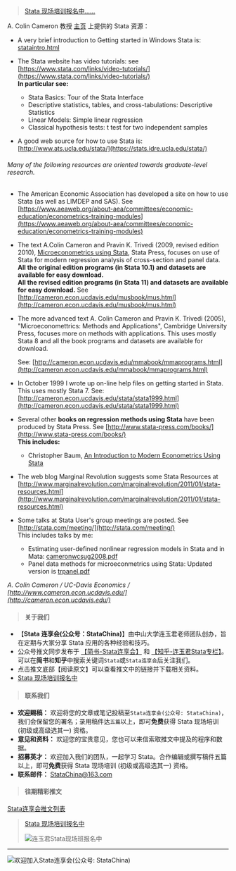 > [Stata 现场培训报名中……](https://www.jianshu.com/p/af6fb0448297)



A. Colin Cameron 教授 [主页](http://cameron.econ.ucdavis.edu/) 上提供的 Stata 资源：

*   A very brief introduction to Getting started in Windows Stata is:    [stataintro.html](http://cameron.econ.ucdavis.edu/stata/stataintro.html)

*   The Stata website has video tutorials: see [https://www.stata.com/links/video-tutorials/](https://www.stata.com/links/video-tutorials/)  
   **In particular see:**  
    - Stata Basics: Tour of the Stata Interface
    - Descriptive statistics, tables, and cross-tabulations: Descriptive Statistics
    - Linear Models: Simple linear regression
    - Classical hypothesis tests: t test for two independent samples

*   A good web source for how to use Stata is:    [http://www.ats.ucla.edu/stata/](https://stats.idre.ucla.edu/stata/) 

###### Many of the following resources are oriented towards graduate-level research.
*   The American Economic Association has developed a site on how to use Stata (as well as LIMDEP and SAS).
    See [https://www.aeaweb.org/about-aea/committees/economic-education/econometrics-training-modules](https://www.aeaweb.org/about-aea/committees/economic-education/econometrics-training-modules)

*   The text A.Colin Cameron and Pravin K. Trivedi (2009, revised edition 2010), [Microeconometrics using Stata](http://cameron.econ.ucdavis.edu/musbook/mus.html), Stata Press,     focuses on use of Stata for modern regression analysis of cross-section and panel data.     
**All the original edition programs (in Stata 10.1) and datasets are available for easy download.**   
**All the revised edition programs (in Stata 11) and datasets are available for easy download.**
    See [http://cameron.econ.ucdavis.edu/musbook/mus.html](http://cameron.econ.ucdavis.edu/musbook/mus.html)

*   The more advanced text A. Colin Cameron and Pravin K. Trivedi (2005), "Microeconomettrics: Methods and Applications", Cambridge University Press, focuses more on methods with applications.
    This uses mostly Stata 8 and all the book programs and datasets are available for download.

    See: [http://cameron.econ.ucdavis.edu/mmabook/mmaprograms.html](http://cameron.econ.ucdavis.edu/mmabook/mmaprograms.html)

*   In October 1999 I wrote up on-line help files on getting started in Stata.
    This uses mostly Stata 7.
    See: [http://cameron.econ.ucdavis.edu/stata/stata1999.html](http://cameron.econ.ucdavis.edu/stata/stata1999.html)

*   Several other **books on regression methods using Stata** have been produced by Stata Press. See [http://www.stata-press.com/books/](http://www.stata-press.com/books/)  
   **This includes:**
    -  Christopher Baum, [An Introduction to Modern Econometrics Using Stata](http://www.stata-press.com/books/modern-econometrics-stata/)

*   The web blog Marginal Revolution suggests some Stata Resources at
    [http://www.marginalrevolution.com/marginalrevolution/2011/01/stata-resources.html](http://www.marginalrevolution.com/marginalrevolution/2011/01/stata-resources.html)

*   Some talks at Stata User's group meetings are posted. See     [http://stata.com/meeting/](http://stata.com/meeting/)   
    This includes talks by me:
    - Estimating user-defined nonlinear regression models in Stata and in Mata: [cameronwcsug2008.pdf](http://cameron.econ.ucdavis.edu/stata/cameronwcsug2008.pdf)
    - Panel data methods for microeconmetrics using Stata: Updated version is     [trpanel.pdf](http://cameron.econ.ucdavis.edu/stata/trpanel.pdf)


*A. Colin Cameron / UC-Davis Economics /  [http://www.cameron.econ.ucdavis.edu/](http://cameron.econ.ucdavis.edu/)*



>#### 关于我们

- 【**Stata 连享会(公众号：StataChina)**】由中山大学连玉君老师团队创办，旨在定期与大家分享 Stata 应用的各种经验和技巧。
- 公众号推文同步发布于 [【简书-Stata连享会】](https://www.jianshu.com/u/69a30474ef33) 和 [【知乎-连玉君Stata专栏】](https://zhuanlan.zhihu.com/arlion)。可以在**简书**和**知乎**中搜索关键词`Stata`或`Stata连享会`后关注我们。
- 点击推文底部【阅读原文】可以查看推文中的链接并下载相关资料。
- [Stata 现场培训报名中](https://www.jianshu.com/p/af6fb0448297)

>#### 联系我们

- **欢迎赐稿：** 欢迎将您的文章或笔记投稿至`Stata连享会(公众号: StataChina)`，我们会保留您的署名；录用稿件达`五篇`以上，即可**免费**获得 Stata 现场培训 (初级或高级选其一) 资格。
- **意见和资料：** 欢迎您的宝贵意见，您也可以来信索取推文中提及的程序和数据。
- **招募英才：** 欢迎加入我们的团队，一起学习 Stata。合作编辑或撰写稿件五篇以上，即可**免费**获得 Stata 现场培训 (初级或高级选其一) 资格。
- **联系邮件：** StataChina@163.com

>#### 往期精彩推文
[Stata连享会推文列表](https://www.jianshu.com/p/de82fdc2c18a)

> [Stata 现场培训报名中](https://www.jianshu.com/p/af6fb0448297)
>
>![连玉君Stata现场班报名中](https://upload-images.jianshu.io/upload_images/7692714-78fa5fece25aa2fa.png?imageMogr2/auto-orient/strip%7CimageView2/2/w/1240)

---
![欢迎加入Stata连享会(公众号: StataChina)](http://upload-images.jianshu.io/upload_images/7692714-50b8310c7ec34573.jpg?imageMogr2/auto-orient/strip%7CimageView2/2/w/1240 "扫码关注 Stata 连享会")
